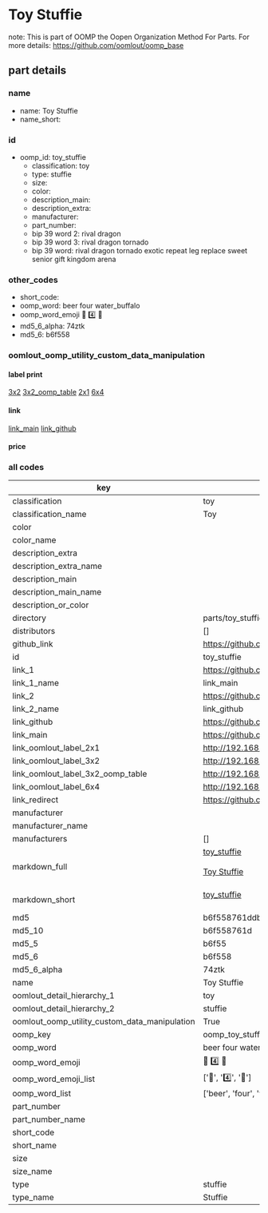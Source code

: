 # Toy Stuffie  

note: This is part of OOMP the Oopen Organization Method For Parts. For more details: https://github.com/oomlout/oomp_base

##  part details
  







### name
* name: Toy Stuffie
* name_short: 
### id
* oomp_id: toy_stuffie
  * classification: toy
  * type: stuffie
  * size: 
  * color: 
  * description_main: 
  * description_extra: 
  * manufacturer: 
  * part_number: 
  * bip 39 word 2: rival dragon
  * bip 39 word 3: rival dragon tornado
  * bip 39 word: rival dragon tornado exotic repeat leg replace sweet senior gift kingdom arena

### other_codes
* short_code: 
* oomp_word: beer four water_buffalo
* oomp_word_emoji :beer: :four: :water_buffalo:
* md5_6_alpha: 74ztk
* md5_6: b6f558






### oomlout_oomp_utility_custom_data_manipulation
#### label print
[3x2](http://192.168.1.245:1112/?label=oomp%2074ztk)
[3x2_oomp_table](http://192.168.1.108:1112/?label=oomp%2074ztk)
[2x1](http://192.168.1.242:1112/?label=oomp%2074ztk)
[6x4](http://192.168.1.55:1112/?label=oomp%2074ztk)    

#### link

[link_main](https://github.com/oomlout/oomlout_oomp_version_1_messy/tree/main/parts/toy_stuffie) [link_github](https://github.com/oomlout/oomlout_oomp_version_1_messy/tree/main/parts/toy_stuffie)                             

#### price







### all codes 
| key | value |  
| --- | --- |  
| classification | toy |  
| classification_name | Toy |  
| color |  |  
| color_name |  |  
| description_extra |  |  
| description_extra_name |  |  
| description_main |  |  
| description_main_name |  |  
| description_or_color |   |  
| directory | parts/toy_stuffie |  
| distributors | [] |  
| github_link | https://github.com/oomlout/oomlout_oomp_part_src/tree/main/parts/toy_stuffie |  
| id | toy_stuffie |  
| link_1 | https://github.com/oomlout/oomlout_oomp_version_1_messy/tree/main/parts/toy_stuffie |  
| link_1_name | link_main |  
| link_2 | https://github.com/oomlout/oomlout_oomp_version_1_messy/tree/main/parts/toy_stuffie |  
| link_2_name | link_github |  
| link_github | https://github.com/oomlout/oomlout_oomp_version_1_messy/tree/main/parts/toy_stuffie |  
| link_main | https://github.com/oomlout/oomlout_oomp_version_1_messy/tree/main/parts/toy_stuffie |  
| link_oomlout_label_2x1 | http://192.168.1.242:1112/?label=oomp%2074ztk |  
| link_oomlout_label_3x2 | http://192.168.1.245:1112/?label=oomp%2074ztk |  
| link_oomlout_label_3x2_oomp_table | http://192.168.1.108:1112/?label=oomp%2074ztk |  
| link_oomlout_label_6x4 | http://192.168.1.55:1112/?label=oomp%2074ztk |  
| link_redirect | https://github.com/oomlout/oomlout_oomp_version_1_messy/tree/main/parts/toy_stuffie |  
| manufacturer |  |  
| manufacturer_name |  |  
| manufacturers | [] |  
| markdown_full | [toy_stuffie](none)<br>[](none)<br>[Toy Stuffie](none)<br><br> |  
| markdown_short | [toy_stuffie](none)<br><br> |  
| md5 | b6f558761ddbb6d9fd5b5501cad085d5 |  
| md5_10 | b6f558761d |  
| md5_5 | b6f55 |  
| md5_6 | b6f558 |  
| md5_6_alpha | 74ztk |  
| name | Toy Stuffie |  
| oomlout_detail_hierarchy_1 | toy |  
| oomlout_detail_hierarchy_2 | stuffie |  
| oomlout_oomp_utility_custom_data_manipulation | True |  
| oomp_key | oomp_toy_stuffie |  
| oomp_word | beer four water_buffalo |  
| oomp_word_emoji | :beer: :four: :water_buffalo: |  
| oomp_word_emoji_list | [':beer:', ':four:', ':water_buffalo:'] |  
| oomp_word_list | ['beer', 'four', 'water_buffalo'] |  
| part_number |  |  
| part_number_name |  |  
| short_code |  |  
| short_name |  |  
| size |  |  
| size_name |  |  
| type | stuffie |  
| type_name | Stuffie |  

